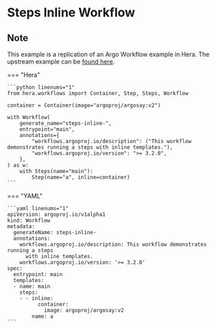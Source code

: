 # Steps Inline Workflow

## Note

This example is a replication of an Argo Workflow example in Hera.
The upstream example can be [found here](https://github.com/argoproj/argo-workflows/blob/main/examples/steps-inline-workflow.yaml).




=== "Hera"

    ```python linenums="1"
    from hera.workflows import Container, Step, Steps, Workflow

    container = Container(image="argoproj/argosay:v2")

    with Workflow(
        generate_name="steps-inline-",
        entrypoint="main",
        annotations={
            "workflows.argoproj.io/description": ("This workflow demonstrates running a steps with inline templates."),
            "workflows.argoproj.io/version": ">= 3.2.0",
        },
    ) as w:
        with Steps(name="main"):
            Step(name="a", inline=container)
    ```

=== "YAML"

    ```yaml linenums="1"
    apiVersion: argoproj.io/v1alpha1
    kind: Workflow
    metadata:
      generateName: steps-inline-
      annotations:
        workflows.argoproj.io/description: This workflow demonstrates running a steps
          with inline templates.
        workflows.argoproj.io/version: '>= 3.2.0'
    spec:
      entrypoint: main
      templates:
      - name: main
        steps:
        - - inline:
              container:
                image: argoproj/argosay:v2
            name: a
    ```

